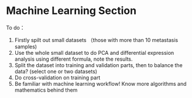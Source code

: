 # Machine Learning Section

To do：

1. Firstly spilt out small datasets （those with more than 10 metastasis samples)
2. Use the whole small dataset to do PCA and differential expression analysis using different formula, note the results.
3. Split the dataset into training and validation parts, then to balance the data? (select one or two datasets)
4. Do cross-validation on training part
5. Be familiar with machine learning workflow! Know more algorithms and mathematics behind them



